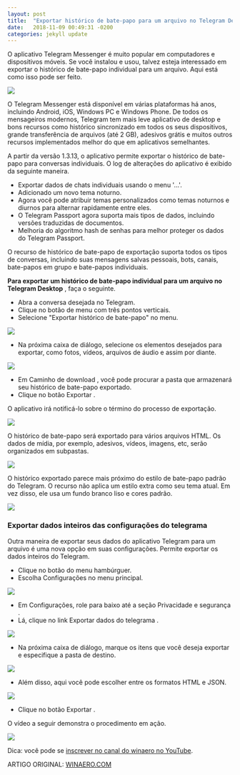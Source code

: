 ```yaml
---
layout: post
title:  "Exportar histórico de bate-papo para um arquivo no Telegram Desktop"
date:   2018-11-09 00:49:31 -0200
categories: jekyll update
---
```


O aplicativo Telegram Messenger é muito popular em computadores e dispositivos móveis. Se você instalou e usou, talvez esteja interessado em exportar o histórico de bate-papo individual para um arquivo. Aqui está como isso pode ser feito.


![](https://winaero.com/blog/wp-content/uploads/2017/04/telegram-desktop.png)

O Telegram Messenger está disponível em várias plataformas há anos, incluindo Android, iOS, Windows PC e Windows Phone. De todos os mensageiros modernos, Telegram tem mais leve aplicativo de desktop e bons recursos como histórico sincronizado em todos os seus dispositivos, grande transferência de arquivos (até 2 GB), adesivos grátis e muitos outros recursos implementados melhor do que em aplicativos semelhantes.

A partir da versão 1.3.13, o aplicativo permite exportar o histórico de bate-papo para conversas individuais. O log de alterações do aplicativo é exibido da seguinte maneira.


- Exportar dados de chats individuais usando o menu '...'. 
- Adicionado um novo tema noturno. 
- Agora você pode atribuir temas personalizados como temas noturnos e diurnos para alternar rapidamente entre eles. 
- O Telegram Passport agora suporta mais tipos de dados, incluindo versões traduzidas de documentos. 
- Melhoria do algoritmo hash de senhas para melhor proteger os dados do Telegram Passport.



O recurso de histórico de bate-papo de exportação suporta todos os tipos de conversas, incluindo suas mensagens salvas pessoais, bots, canais, bate-papos em grupo e bate-papos individuais.

**Para exportar um histórico de bate-papo individual para um arquivo no Telegram Desktop** , faça o seguinte.

- Abra a conversa desejada no Telegram.
- Clique no botão de menu com três pontos verticais.
- Selecione "Exportar histórico de bate-papo" no menu.

![](https://winaero.com/blog/wp-content/uploads/2018/08/Telegram-Export-Chat-History.png)


- Na próxima caixa de diálogo, selecione os elementos desejados para exportar, como fotos, vídeos, arquivos de áudio e assim por diante.


![](https://winaero.com/blog/wp-content/uploads/2018/08/Telegram-Export-Chat-History-Dialog.png)


- Em  Caminho de download , você pode procurar a pasta que armazenará seu histórico de bate-papo exportado.
- Clique no  botão Exportar .


O aplicativo irá notificá-lo sobre o término do processo de exportação.

![](https://winaero.com/blog/wp-content/uploads/2018/08/Telegram-Export-Chat-History-Finished.png)

O histórico de bate-papo será exportado para vários arquivos HTML. Os dados de mídia, por exemplo, adesivos, vídeos, imagens, etc, serão organizados em subpastas.


![](https://winaero.com/blog/wp-content/uploads/2018/08/Telegram-Export-Chat-History-Files.png)

O histórico exportado parece mais próximo do estilo de bate-papo padrão do Telegram. O recurso não aplica um estilo extra como seu tema atual. Em vez disso, ele usa um fundo branco liso e cores padrão.

![](https://winaero.com/blog/wp-content/uploads/2018/08/Telegram-Chat-History-Style.png)

### Exportar dados inteiros das configurações do telegrama

Outra maneira de exportar seus dados do aplicativo Telegram para um arquivo é uma nova opção em suas configurações. Permite exportar os dados inteiros do Telegram.


- Clique no botão do menu hambúrguer.
- Escolha Configurações no menu principal.

![](https://winaero.com/blog/wp-content/uploads/2018/08/Telegram-Main-Menu-Settings.png)

- Em Configurações, role para baixo até a  seção Privacidade e segurança .
- Lá, clique no link  Exportar dados do telegrama .


![](https://winaero.com/blog/wp-content/uploads/2018/08/Telegram-Export-Telegram-Data-link.png)


- Na próxima caixa de diálogo, marque os itens que você deseja exportar e especifique a pasta de destino.

![](https://winaero.com/blog/wp-content/uploads/2018/08/Telegram-Export-Telegram-Data-Items.png)

- Além disso, aqui você pode escolher entre os formatos HTML e JSON.

![](https://winaero.com/blog/wp-content/uploads/2018/08/Telegram-Export-Telegram-Data-Format.png)

- Clique no  botão Exportar .

O vídeo a seguir demonstra o procedimento em ação.


[![](https://i.ytimg.com/vi/NI2VWRWu6ec/hqdefault.jpg)](https://www.youtube.com/watch?v=NI2VWRWu6ec#action=share)


Dica: você pode se  [inscrever no canal do winaero no YouTube](https://www.youtube.com/channel/UCD3XnWXYDqKILXw10PM34jg).

ARTIGO ORIGINAL: [WINAERO.COM](https://winaero.com/blog/export-chat-history-file-telegram-desktop/)


